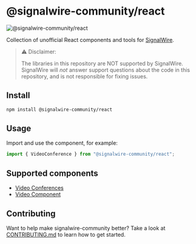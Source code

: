 # @signalwire-community/react

![@signalwire-community/react](https://img.shields.io/npm/v/@signalwire-community/react)

Collection of unofficial React components and tools for [SignalWire](https://signalwire.com).

> ⚠️ Disclaimer:
>
> The libraries in this repository are NOT supported by SignalWire. SignalWire will _not_ answer support questions about the code in this repository, and is not responsible for fixing issues.

## Install

```bash
npm install @signalwire-community/react
```

## Usage

Import and use the component, for example:

```js
import { VideoConference } from "@signalwire-community/react";
```

## Supported components

- [Video Conferences](./packages/react/src/components/VideoConference)
- [Video Component](./packages/react/src/components/Video)

## Contributing

Want to help make signalwire-community better? Take a look at [CONTRIBUTING.md](https://github.com/signalwire-community/react/blob/main/CONTRIBUTING.md) to learn how to get started.
